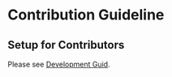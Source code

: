 # Contribution Guideline
## Setup for Contributors

Please see [Development Guid](http://pyftpsync.readthedocs.io/en/latest/development.html).
